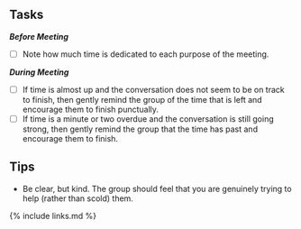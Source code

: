 ## Tasks

***Before Meeting***

- [ ] Note how much time is dedicated to each purpose of the meeting.

***During Meeting***

- [ ] If time is almost up and the conversation does not seem to be on track to finish,
then gently remind the group of the time that is left and encourage them to finish punctually.
- [ ] If time is a minute or two overdue and the conversation is still going strong,
then gently remind the group that the time has past and encourage them to finish.

## Tips

* Be clear, but kind.
The group should feel that you are genuinely trying to help (rather than scold) them.

{% include links.md %}
